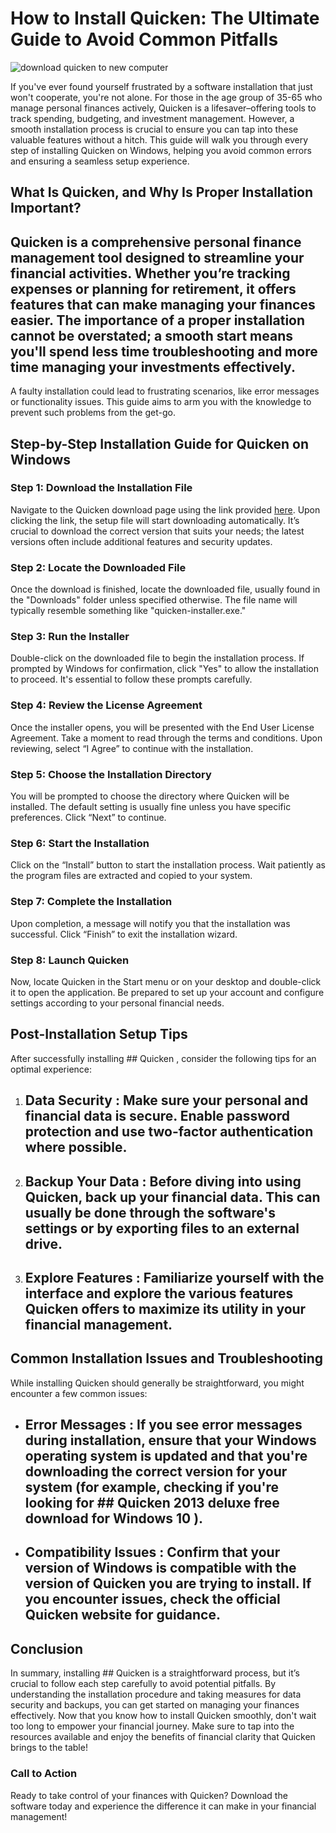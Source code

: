# How to Install Quicken: The Ultimate Guide to Avoid Common Pitfalls


![download quicken to new computer](https://i.postimg.cc/jq7DpqJ1/02-Wf-Encg-Y1h-QAd-Kd-SRa-Sod2-1.webp)


If you've ever found yourself frustrated by a software installation that just won't cooperate, you're not alone. For those in the age group of 35-65 who manage personal finances actively, Quicken is a lifesaver–offering tools to track spending, budgeting, and investment management. However, a smooth installation process is crucial to ensure you can tap into these valuable features without a hitch. This guide will walk you through every step of installing Quicken on Windows, helping you avoid common errors and ensuring a seamless setup experience.


## What Is Quicken, and Why Is Proper Installation Important?


## Quicken  is a comprehensive personal finance management tool designed to streamline your financial activities. Whether you’re tracking expenses or planning for retirement, it offers features that can make managing your finances easier. The importance of a proper installation cannot be overstated; a smooth start means you'll spend less time troubleshooting and more time managing your investments effectively.


A faulty installation could lead to frustrating scenarios, like error messages or functionality issues. This guide aims to arm you with the knowledge to prevent such problems from the get-go.


## Step-by-Step Installation Guide for Quicken on Windows


### Step 1: Download the Installation File


Navigate to the Quicken download page using the link provided [here](https://polysoft.org). Upon clicking the link, the setup file will start downloading automatically. It’s crucial to download the correct version that suits your needs; the latest versions often include additional features and security updates.


### Step 2: Locate the Downloaded File


Once the download is finished, locate the downloaded file, usually found in the "Downloads" folder unless specified otherwise. The file name will typically resemble something like "quicken-installer.exe."


### Step 3: Run the Installer


Double-click on the downloaded file to begin the installation process. If prompted by Windows for confirmation, click "Yes" to allow the installation to proceed. It's essential to follow these prompts carefully.


### Step 4: Review the License Agreement


Once the installer opens, you will be presented with the End User License Agreement. Take a moment to read through the terms and conditions. Upon reviewing, select “I Agree” to continue with the installation.


### Step 5: Choose the Installation Directory


You will be prompted to choose the directory where Quicken will be installed. The default setting is usually fine unless you have specific preferences. Click “Next” to continue.


### Step 6: Start the Installation


Click on the “Install” button to start the installation process. Wait patiently as the program files are extracted and copied to your system.


### Step 7: Complete the Installation


Upon completion, a message will notify you that the installation was successful. Click “Finish” to exit the installation wizard.


### Step 8: Launch Quicken


Now, locate Quicken in the Start menu or on your desktop and double-click it to open the application. Be prepared to set up your account and configure settings according to your personal financial needs.


## Post-Installation Setup Tips


After successfully installing ## Quicken , consider the following tips for an optimal experience:


1. ## Data Security : Make sure your personal and financial data is secure. Enable password protection and use two-factor authentication where possible.


2. ## Backup Your Data : Before diving into using Quicken, back up your financial data. This can usually be done through the software's settings or by exporting files to an external drive.


3. ## Explore Features : Familiarize yourself with the interface and explore the various features Quicken offers to maximize its utility in your financial management.


## Common Installation Issues and Troubleshooting


While installing Quicken should generally be straightforward, you might encounter a few common issues:


- ## Error Messages : If you see error messages during installation, ensure that your Windows operating system is updated and that you're downloading the correct version for your system (for example, checking if you're looking for ## Quicken 2013 deluxe free download for Windows 10 ).


- ## Compatibility Issues : Confirm that your version of Windows is compatible with the version of Quicken you are trying to install. If you encounter issues, check the official Quicken website for guidance.


## Conclusion


In summary, installing ## Quicken  is a straightforward process, but it’s crucial to follow each step carefully to avoid potential pitfalls. By understanding the installation procedure and taking measures for data security and backups, you can get started on managing your finances effectively. Now that you know how to install Quicken smoothly, don't wait too long to empower your financial journey. Make sure to tap into the resources available and enjoy the benefits of financial clarity that Quicken brings to the table!


### Call to Action


Ready to take control of your finances with Quicken? Download the software today and experience the difference it can make in your financial management!

